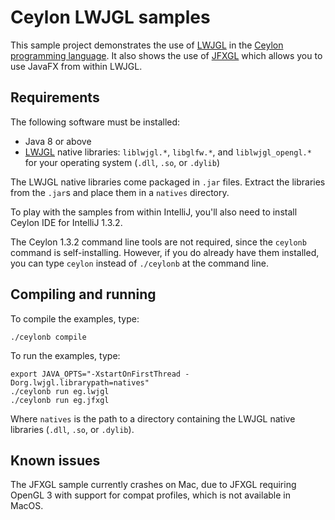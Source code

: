 # Ceylon LWJGL samples

This sample project demonstrates the use of [LWJGL][] in the
[Ceylon programming language][Ceylon]. It also shows the use
of [JFXGL][] which allows you to use JavaFX from within LWJGL.

[LWJGL]: https://www.lwjgl.org/
[JFXGL]: https://bitbucket.org/cuchaz/jfxgl
[Ceylon]: http://ceylon-lang.org

## Requirements

The following software must be installed:

- Java 8 or above
- [LWJGL][] native libraries: `liblwjgl.*`, `libglfw.*`, and 
  `liblwjgl_opengl.*` for your operating system
  (`.dll`, `.so`, or `.dylib`)

The LWJGL native libraries come packaged in `.jar` files. 
Extract the libraries from the `.jar`s and place them in a 
`natives` directory.

To play with the samples from within IntelliJ, you'll also
need to install Ceylon IDE for IntelliJ 1.3.2.

The Ceylon 1.3.2 command line tools are not required, since
the `ceylonb` command is self-installing. However, if you do
already have them installed, you can type `ceylon` instead 
of `./ceylonb` at the command line.

## Compiling and running

To compile the examples, type:

    ./ceylonb compile

To run the examples, type:

    export JAVA_OPTS="-XstartOnFirstThread -Dorg.lwjgl.librarypath=natives"
    ./ceylonb run eg.lwjgl
    ./ceylonb run eg.jfxgl

Where `natives` is the path to a directory containing the 
LWJGL native libraries (`.dll`, `.so`, or `.dylib`).

## Known issues

The JFXGL sample currently crashes on Mac, due to JFXGL 
requiring OpenGL 3 with support for compat profiles, which 
is not available in MacOS.